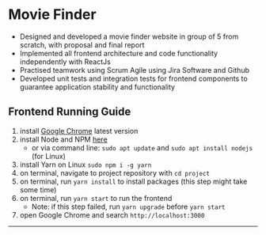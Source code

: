 # Movie Finder

- Designed and developed a movie finder website in group of 5 from scratch, with proposal and final report
- Implemented all frontend architecture and code functionality independently with ReactJs
- Practised teamwork using Scrum Agile using Jira Software and Github
- Developed unit tests and integration tests for frontend components to guarantee application stability and functionality

## Frontend Running Guide

1. install [Google Chrome](https://www.google.com/intl/en_au/chrome/) latest version
2. install Node and NPM [here](https://nodejs.org/en/download/)
   - or via command line: `sudo apt update` and `sudo apt install nodejs` (for Linux)
3. install Yarn on Linux `sudo npm i -g yarn`
4. on terminal, navigate to project repository with `cd project`
5. on terminal, run `yarn install` to install packages (this step might take some time)
6. on terminal, run `yarn start` to run the frontend
   - Note: if this step failed, run `yarn upgrade` before `yarn start`
7. open Google Chrome and search `http://localhost:3000`

---
